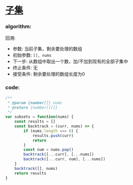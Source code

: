 # [子集](https://leetcode-cn.com/leetbook/read/top-interview-questions-medium/xv67o6/)

### algorithm:
回溯:
- 参数: 当前子集，剩余要处理的数组
- 初始参数: `[], nums`
- 下一步: 从数组中取出一个数，加/不加到现有的全部子集中
- 终止条件: 无
- 接受条件: 剩余要处理的数组长度为0

### code:
```javascript
/**
 * @param {number[]} nums
 * @return {number[][]}
 */
var subsets = function(nums) {
    const results = []
    const backtrack = (curr, nums) => {
        if (nums.length === 0) {
            results.push(curr)
            return
        }
        const num = nums.pop()
        backtrack([...curr], [...nums])
        backtrack([...curr, num], [...nums])
    }
    backtrack([], nums)
    return results
}
```
